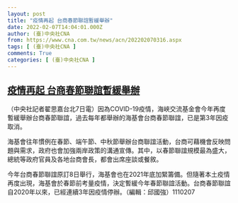 ```yaml
---
layout: post
title: "疫情再起 台商春節聯誼暫緩舉辦"
date: 2022-02-07T14:04:01.000Z
author: (臺)中央社CNA
from: https://www.cna.com.tw/news/acn/202202070316.aspx
tags: [ (臺)中央社CNA ]
comments: True
categories: [ (臺)中央社CNA ]
---
```

<!--1644242641000-->
[疫情再起 台商春節聯誼暫緩舉辦](https://www.cna.com.tw/news/acn/202202070316.aspx)
------

<div>
<div></div><div><p>（中央社記者翟思嘉台北7日電）因為COVID-19疫情，海峽交流基金會今年再度暫緩舉辦台商春節聯誼，過去每年都舉辦的海基會台商春節聯誼，已是第3年因疫取消。</p><p>海基會往年慣例在春節、端午節、中秋節舉辦台商聯誼活動，台商可藉機會反映問題與需求，政府也會加強兩岸政策的溝通宣傳。其中，以春節聯誼規模最為盛大，總統等政府官員及各地台商會長，都會出席座談或餐敘。</p><p>今年台商春節聯誼原訂8日舉行，海基會也在2021年底加緊籌備。但隨著本土疫情再度出現，海基會於春節前考量疫情，決定暫緩今年春節聯誼活動。台商春節聯誼自2020年以來，已經連續3年因疫情停辦。（編輯：邱國強）1110207</p></div>
</div>
